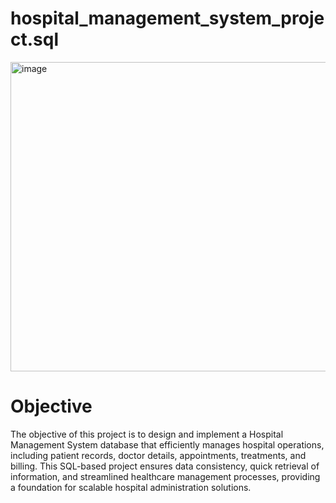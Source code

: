 # hospital_management_system_project.sql

<img width="942" height="495" alt="image" src="https://github.com/user-attachments/assets/0be3b970-2818-4bde-b42b-826f0479a72e" />

# Objective 
The objective of this project is to design and implement a Hospital Management System database that efficiently manages hospital operations, including patient records, doctor details, appointments, treatments, and billing. This SQL-based project ensures data consistency, quick retrieval of information, and streamlined healthcare management processes, providing a foundation for scalable hospital administration solutions.

